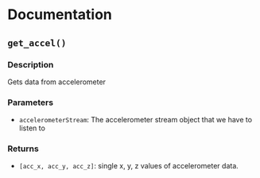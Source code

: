 # Documentation

## `get_accel()`
### Description
Gets data from accelerometer
### Parameters
- `accelerometerStream`: The accelerometer stream object that we have to listen to
### Returns
- `[acc_x, acc_y, acc_z]`: single x, y, z values of accelerometer data.

##